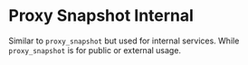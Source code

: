 # Proxy Snapshot Internal

Similar to `proxy_snapshot` but used for internal services. While `proxy_snapshot` is for public or external usage.

